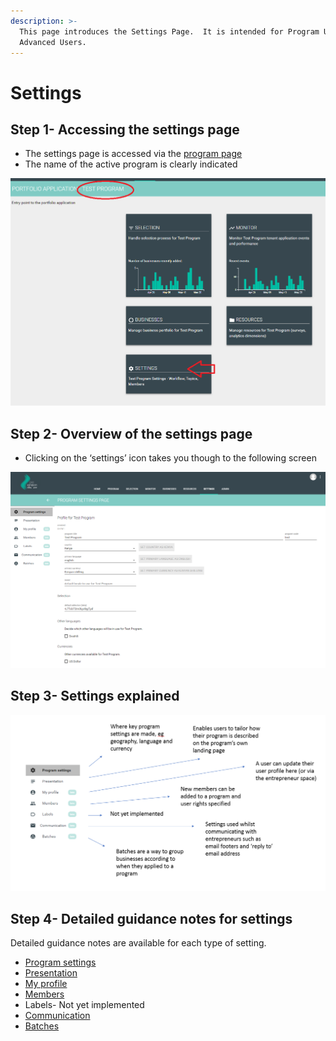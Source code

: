 ```yaml
---
description: >-
  This page introduces the Settings Page.  It is intended for Program Users and
  Advanced Users.
---
```


# Settings

## Step 1- Accessing the settings page

* The settings page is accessed via the [program page](https://program-user-docs.preignition.org/~/edit/drafts/-LFXa08d6g2yPgWJJMdg/users-program-and-advanced/portfolio)
* The name of the active program is clearly indicated

![](../../../.gitbook/assets/image-29.png)

## Step 2- Overview of the settings page

* Clicking on the ‘settings’ icon takes you though to the following screen

![](../../../.gitbook/assets/image%20%28112%29.png)

## Step 3- Settings explained

![](../../../.gitbook/assets/image%20%28113%29.png)

## Step 4- Detailed guidance notes for settings

Detailed guidance notes are available for each type of setting.

* [Program settings](https://program-user-docs.preignition.org/~/edit/drafts/-LFXfGruRiTmg7XcHoMG/users-program-and-advanced/portfolio/settings/profile)
* [Presentation](https://program-user-docs.preignition.org/~/edit/drafts/-LFXa08d6g2yPgWJJMdg/users-program-and-advanced/portfolio/settings/presentation)
* [My profile](https://program-user-docs.preignition.org/~/edit/drafts/-LFXa08d6g2yPgWJJMdg/users-program-and-advanced/portfolio/settings/my-profile)
* [Members](https://program-user-docs.preignition.org/~/edit/drafts/-LFXa08d6g2yPgWJJMdg/users-program-and-advanced/portfolio/settings/members)
* Labels- Not yet implemented
* [Communication](https://program-user-docs.preignition.org/~/edit/drafts/-LFXa08d6g2yPgWJJMdg/users-program-and-advanced/portfolio/settings/communication)
* [Batches](https://program-user-docs.preignition.org/~/edit/drafts/-LFXa08d6g2yPgWJJMdg/users-program-and-advanced/portfolio/settings/batches)

